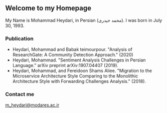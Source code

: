 ## Welcome to my Homepage

My Name is Mohammad Heydari, in Persian (محمد حیدری). I was born in July 30, 1993.

### Publication
- Heydari, Mohammad and Babak teimourpour. "Analysis of ResearchGate: A Community Detection Approach." (2020)
- Heydari, Mohammad. "Sentiment Analysis Challenges in Persian Language." arXiv preprint arXiv:1907.04407 (2019).
- Heydari, Mohammad, and Fereidoon Shams Aliee. "Migration to the Microservice Architecture Style Comparing to the Monolithic Architecture Style with Forwarding Challenges Analysis." (2018).

### Contact me

[m_heydari@modares.ac.ir](mailto:m_heydari@modares.ac.ir)


